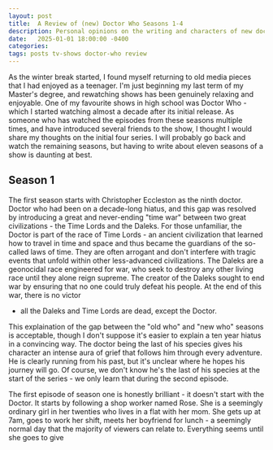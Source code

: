 ```yaml
---
layout: post
title:  A Review of (new) Doctor Who Seasons 1-4
description: Personal opinions on the writing and characters of new doctor who seasons 1-4. More to follow?
date:   2025-01-01 18:00:00 -0400
categories:
tags: posts tv-shows doctor-who review
---
```


As the winter break started, I found myself returning to old media pieces that I had enjoyed as a teenager.
I'm just beginning my last term of my Master's degree, 
and rewatching shows has been genuinely relaxing and enjoyable.
One of my favourite shows in high school was Doctor Who - 
which I started watching almost a decade after its initial release.
As someone who has watched the episodes from these seasons multiple times, 
and have introduced several friends to the show,
I thought I would share my thoughts on the initial four series. 
I will probably go back and watch the remaining seasons,
but having to write about eleven seasons of a show is daunting at best.

## Season 1

The first season starts with Christopher Eccleston as the ninth doctor. Doctor who had been on a 
decade-long hiatus, and this gap was resolved by introducing a great and never-ending "time war" between
two great civilizations - the Time Lords and the Daleks. For those unfamiliar, the Doctor is part of the 
race of Time Lords - an ancient civilization that learned how to travel in time and space and thus became 
the guardians of the so-called laws of time. They are often arrogant and don't interfere with tragic events
that unfold within other less-advanced civilizations. The Daleks are a geonocidal race engineered for war, 
who seek to destroy any other living race until they alone reign supreme. The creator of the Daleks sought 
to end war by ensuring that no one could truly defeat his people. At the end of this war, there is no victor 
- all the Daleks and Time Lords are dead, except the Doctor. 

This explaination of the gap between the "old who" and "new who" seasons is acceptable, though 
I don't suppose it's easier to explain a ten year hiatus in a convincing way. The doctor being the 
last of his species gives his character an intense aura of grief that follows him through every adventure.
He is clearly running from his past, but it's unclear where he hopes his journey will go. Of course, we
don't know he's the last of his species at the start of the series - we only learn that during the
second episode.

The first episode of season one is honestly brilliant - it doesn't start with the Doctor. It starts by 
following a shop worker named Rose. She is a seemingly ordinary girl in her twenties who lives in a 
flat with her mom. She gets up at 7am, goes to work her shift, meets her boyfriend for lunch - a seemingly 
normal day that the majority of viewers can relate to. Everything seems until she goes to give  